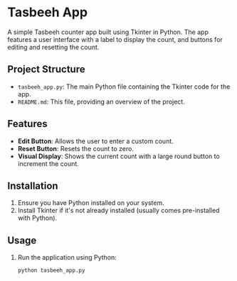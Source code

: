 # Tasbeeh App

A simple Tasbeeh counter app built using Tkinter in Python. The app features a user interface with a label to display the count, and buttons for editing and resetting the count.

## Project Structure

- `tasbeeh_app.py`: The main Python file containing the Tkinter code for the app.
- `README.md`: This file, providing an overview of the project.

## Features

- **Edit Button**: Allows the user to enter a custom count.
- **Reset Button**: Resets the count to zero.
- **Visual Display**: Shows the current count with a large round button to increment the count.

## Installation

1. Ensure you have Python installed on your system.
2. Install Tkinter if it's not already installed (usually comes pre-installed with Python).

## Usage

1. Run the application using Python:
   ```bash
   python tasbeeh_app.py
